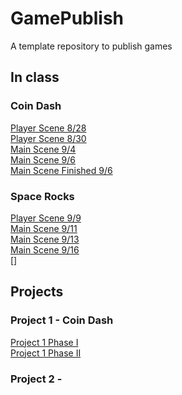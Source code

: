# GamePublish
A template repository to publish games
  
## In class  
### Coin Dash  
[Player Scene 8/28](coin-dash/player_scene)  
[Player Scene 8/30](coin-dash/player_scene_8_30/)  
[Main Scene 9/4](coin-dash/main_scene_9_4)  
[Main Scene 9/6](coin-dash/main_scene_9_6)  
[Main Scene Finished 9/6](coin-dash/main_scene_9_6_fin)  

### Space Rocks  
[Player Scene 9/9](space-rocks/player_scene_9_9)  
[Main Scene 9/11](space-rocks/sr_main_9_11)  
[Main Scene 9/13](space-rocks/sr_main_9_13)  
[Main Scene 9/16](space-rocks/sr_main_9_16)  
[]  


## Projects  
### Project 1 - Coin Dash  
[Project 1 Phase I](project-1/project-1-phase-I)  
[Project 1 Phase II](project-1/project-1-phase-II)  

### Project 2 -
